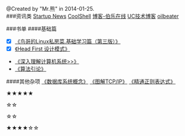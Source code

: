 @Created by "Mr.熊" in 2014-01-25.  
###资讯类
[Startup News](http://news.dbanotes.net/)
[CoolShell](http://coolshell.cn/)
[博客-伯乐在线](http://blog.jobbole.com/)
[UC技术博客](http://tech.uc.cn/)
[oilbeater](http://oilbeater.com/index.html)

###书单
####基础篇
- [x] [《鸟哥的Linux私房菜.基础学习篇（第三版）》](http://book.douban.com/subject/4889838/)
- [x] [《Head First 设计模式》](http://book.douban.com/subject/2243615/)
* [《深入理解计算机系统>>》](http://book.douban.com/subject/5333562/)
* [《算法引论》](http://book.douban.com/subject/4178907/)

####其他杂项
[《数据库系统概念》](http://book.douban.com/subject/1929984/)
[《图解TCP/IP》](http://book.douban.com/subject/24737674/)
[《精通正则表达式》](http://book.douban.com/subject/2154713/)

★★★★★

☆☆  

☆☆  

★★★★☆☆
